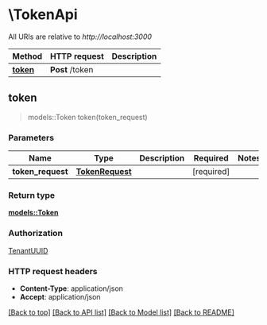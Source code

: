 # \TokenApi

All URIs are relative to *http://localhost:3000*

Method | HTTP request | Description
------------- | ------------- | -------------
[**token**](TokenApi.md#token) | **Post** /token | 



## token

> models::Token token(token_request)


### Parameters


Name | Type | Description  | Required | Notes
------------- | ------------- | ------------- | ------------- | -------------
**token_request** | [**TokenRequest**](TokenRequest.md) |  | [required] |

### Return type

[**models::Token**](Token.md)

### Authorization

[TenantUUID](../README.md#TenantUUID)

### HTTP request headers

- **Content-Type**: application/json
- **Accept**: application/json

[[Back to top]](#) [[Back to API list]](../README.md#documentation-for-api-endpoints) [[Back to Model list]](../README.md#documentation-for-models) [[Back to README]](../README.md)


